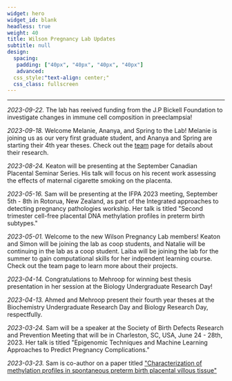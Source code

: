 ```yaml
---
widget: hero
widget_id: blank
headless: true
weight: 40
title: Wilson Pregnancy Lab Updates
subtitle: null
design:
  spacing:
   padding: ["40px", "40px", "40px", "40px"]
   advanced:
  css_style:"text-align: center;"
  css_class: fullscreen
---
```


-----------------------------------
*2023-09-22.* The lab has reeived funding from the J.P Bickell Foundation to investigate changes in immune cell composition in preeclampsia!

*2023-09-18.* Welcome Melanie, Ananya, and Spring to the Lab! Melanie is joining us as our very first graduate student, and Ananya and Spring are starting their 4th year theses. Check out the [team](https://www.wilsonpregnancylab.com/people/) page for details about their research. 

*2023-08-24.* Keaton will be presenting at the September Canadian Placental Seminar Series. His talk will focus on his recent work assessing the effects of maternal cigarette smoking on the placenta.

*2023-05-16.* Sam will be presenting at the IFPA 2023 meeting, September 5th - 8th in Rotorua, New Zealand, as part of the Integrated approaches to detecting pregnancy pathologies workship. Her talk is titled "Second trimester cell-free placental DNA methylation profiles in preterm birth subtypes."

*2023-05-01.* Welcome to the new Wilson Pregnancy Lab members! Keaton and Simon will be joining the lab as coop students, and Natalie will be continuing in the lab as a coop student. Laiba will be joining the lab for the summer to gain computational skills for her indpendent learning course. Check out the team page to learn more about their projects.

*2023-04-14.* Congratulations to Mehroop for winning best thesis presentation in her session at the Biology Undergraduate Research Day!

*2023-04-13.* Ahmed and Mehroop present their fourth year theses at the Biochemistry Undergraduate Research Day and Biology Research Day, respectfully.

*2023-03-24.* Sam will be a speaker at the Society of Birth Defects Research and Prevention Meeting that will be in Charleston, SC, USA, June 24 - 28th, 2023. Her talk is titled "Epigenomic Techniques and Machine Learning Approaches to Predict Pregnancy Complications."

*2023-03-23.* Sam is co-author on a paper titled ["Characterization of methylation profiles in spontaneous preterm birth placental villous tissue"](https://journals.plos.org/plosone/article?id=10.1371/journal.pone.0279991)


